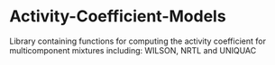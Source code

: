 # Activity-Coefficient-Models
Library containing functions for computing the activity coefficient for multicomponent mixtures including: WILSON, NRTL and UNIQUAC
